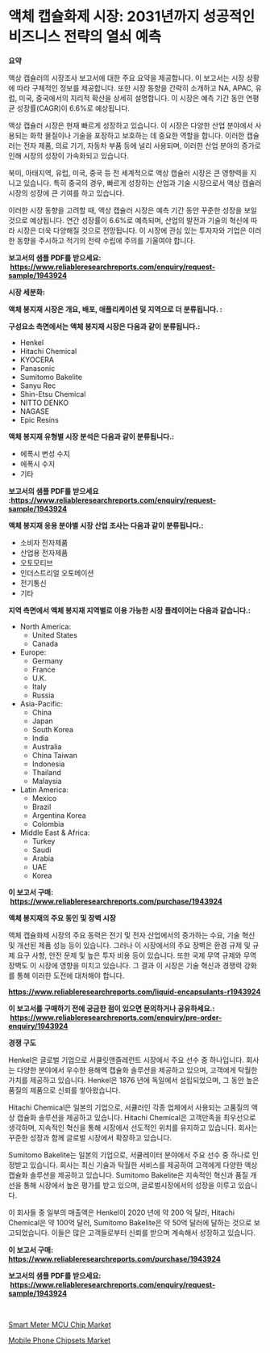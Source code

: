 <p><h1>액체 캡슐화제 시장: 2031년까지 성공적인 비즈니스 전략의 열쇠 예측</h1></p><p><strong>요약</strong></p>
<p><p>액상 캡슐러의 시장조사 보고서에 대한 주요 요약을 제공합니다. 이 보고서는 시장 상황에 따라 구체적인 정보를 제공합니다. 또한 시장 동향을 간략히 소개하고 NA, APAC, 유럽, 미국, 중국에서의 지리적 확산을 상세히 설명합니다. 이 시장은 예측 기간 동안 연평균 성장률(CAGR)이 6.6%로 예상됩니다.</p><p>액상 캡슐러 시장은 현재 빠르게 성장하고 있습니다. 이 시장은 다양한 산업 분야에서 사용되는 화학 물질이나 기술을 포장하고 보호하는 데 중요한 역할을 합니다. 이러한 캡슐러는 전자 제품, 의료 기기, 자동차 부품 등에 널리 사용되며, 이러한 산업 분야의 증가로 인해 시장의 성장이 가속화되고 있습니다.</p><p>북미, 아태지역, 유럽, 미국, 중국 등 전 세계적으로 액상 캡슐러 시장은 큰 영향력을 지니고 있습니다. 특히 중국의 경우, 빠르게 성장하는 산업과 기술 시장으로서 액상 캡슐러 시장의 성장에 큰 기여를 하고 있습니다.</p><p>이러한 시장 동향을 고려할 때, 액상 캡슐러 시장은 예측 기간 동안 꾸준한 성장을 보일 것으로 예상됩니다. 연간 성장률이 6.6%로 예측되며, 산업의 발전과 기술의 혁신에 따라 시장은 더욱 다양해질 것으로 전망됩니다. 이 시장에 관심 있는 투자자와 기업은 이러한 동향을 주시하고 적기의 전략 수립에 주의를 기울여야 합니다.</p></p>
<p><strong>보고서의 샘플 PDF를 받으세요: &nbsp;<a href="https://www.reliableresearchreports.com/enquiry/request-sample/1943924">https://www.reliableresearchreports.com/enquiry/request-sample/1943924</a></strong></p>
<p><strong>시장 세분화:</strong></p>
<p><strong> 액체 봉지재 시장은 개요, 배포, 애플리케이션 및 지역으로 더 분류됩니다. :</strong></p>
<p><strong>구성요소 측면에서는 액체 봉지재 시장은 다음과 같이 분류됩니다.:</strong></p>
<p><ul><li>Henkel</li><li>Hitachi Chemical</li><li>KYOCERA</li><li>Panasonic</li><li>Sumitomo Bakelite</li><li>Sanyu Rec</li><li>Shin-Etsu Chemical</li><li>NITTO DENKO</li><li>NAGASE</li><li>Epic Resins</li></ul></p>
<p><strong> 액체 봉지재 유형별 시장 분석은 다음과 같이 분류됩니다.:</strong></p>
<p><ul><li>에폭시 변성 수지</li><li>에폭시 수지</li><li>기타</li></ul></p>
<p><strong>보고서의 샘플 PDF를 받으세요 :<a href="https://www.reliableresearchreports.com/enquiry/request-sample/1943924">https://www.reliableresearchreports.com/enquiry/request-sample/1943924</a></strong></p>
<p><strong> 액체 봉지재 응용 분야별 시장 산업 조사는 다음과 같이 분류됩니다.:</strong></p>
<p><ul><li>소비자 전자제품</li><li>산업용 전자제품</li><li>오토모티브</li><li>인더스트리얼 오토메이션</li><li>전기통신</li><li>기타</li></ul></p>
<p><strong>지역 측면에서 액체 봉지재 지역별로 이용 가능한 시장 플레이어는 다음과 같습니다.:</strong></p>
<p><ul>
    <li>
        North America:
        <ul>
            <li>United States</li>
            <li>Canada</li>
        </ul>
    </li>
    <li>
        Europe:
        <ul>
            <li>Germany</li>
            <li>France</li>
            <li>U.K.</li>
            <li>Italy</li>
            <li>Russia</li>
        </ul>
    </li>
    <li>
        Asia-Pacific:
        <ul>
            <li>China</li>
            <li>Japan</li>
            <li>South Korea</li>
            <li>India</li>
            <li>Australia</li>
            <li>China Taiwan</li>
            <li>Indonesia</li>
            <li>Thailand</li>
            <li>Malaysia</li>
        </ul>
    </li>
    <li>
        Latin America:
        <ul>
            <li>Mexico</li>
            <li>Brazil</li>
            <li>Argentina Korea</li>
            <li>Colombia</li>
        </ul>
    </li>
    <li>
        Middle East & Africa:
        <ul>
            <li>Turkey</li>
            <li>Saudi</li>
            <li>Arabia</li>
            <li>UAE</li>
            <li>Korea</li>
        </ul>
    </li>
    </ul></p>
<p><strong>이 보고서 구매: &nbsp;<a href="https://www.reliableresearchreports.com/purchase/1943924">https://www.reliableresearchreports.com/purchase/1943924</a></strong></p>
<p><strong>액체 봉지재의 주요 동인 및 장벽 시장</strong></p>
<p><p>액체 캡슐화제 시장의 주요 동력은 전기 및 전자 산업에서의 증가하는 수요, 기술 혁신 및 개선된 제품 성능 등이 있습니다. 그러나 이 시장에서의 주요 장벽은 환경 규제 및 규제 요구 사항, 안전 문제 및 높은 투자 비용 등이 있습니다. 또한 국제 무역 규제와 무역 장벽도 이 시장에 영향을 미치고 있습니다. 그 결과 이 시장은 기술 혁신과 경쟁력 강화를 통해 이러한 도전에 대처해야 합니다.</p></p>
<p><strong><a href="https://www.reliableresearchreports.com/liquid-encapsulants-r1943924">https://www.reliableresearchreports.com/liquid-encapsulants-r1943924</a></strong></p>
<p><strong>이 보고서를 구매하기 전에 궁금한 점이 있으면 문의하거나 공유하세요.: &nbsp;<a href="https://www.reliableresearchreports.com/enquiry/pre-order-enquiry/1943924">https://www.reliableresearchreports.com/enquiry/pre-order-enquiry/1943924</a></strong></p>
<p><strong>경쟁 구도</strong></p>
<p><p>Henkel은 글로벌 기업으로 서큘릿앤즐레런트 시장에서 주요 선수 중 하나입니다. 회사는 다양한 분야에서 우수한 용해액 캡슐화 솔루션을 제공하고 있으며, 고객에게 탁월한 가치를 제공하고 있습니다. Henkel은 1876 년에 독일에서 설립되었으며, 그 동안 높은 품질의 제품으로 신뢰를 쌓아왔습니다.</p><p>Hitachi Chemical은 일본의 기업으로, 서큘러인 각종 업체에서 사용되는 고품질의 액상 캡슐화 솔루션을 제공하고 있습니다. Hitachi Chemical은 고객만족을 최우선으로 생각하며, 지속적인 혁신을 통해 시장에서 선도적인 위치를 유지하고 있습니다. 회사는 꾸준한 성장과 함께 글로벌 시장에서 확장하고 있습니다.</p><p>Sumitomo Bakelite는 일본의 기업으로, 서큘레이터 분야에서 주요 선수 중 하나로 인정받고 있습니다. 회사는 최신 기술과 탁월한 서비스를 제공하여 고객에게 다양한 액상 캡슐화 솔루션을 제공하고 있습니다. Sumitomo Bakelite은 지속적인 혁신과 품질 개선을 통해 시장에서 높은 평가를 받고 있으며, 글로벌시장에서의 성장을 이루고 있습니다.</p><p>이 회사들 중 일부의 매출액은 Henkel이 2020 년에 약 200 억 달러, Hitachi Chemical은 약 100억 달러, Sumitomo Bakelite은 약 50억 달러에 달하는 것으로 보고되었습니다. 이들은 많은 고객들로부터 신뢰를 받으며 계속해서 성장하고 있습니다.</p></p>
<p><strong>이 보고서 구매: &nbsp; <a href="https://www.reliableresearchreports.com/purchase/1943924">https://www.reliableresearchreports.com/purchase/1943924</a></strong></p>
<p><strong>보고서의 샘플 PDF를 받으세요: &nbsp;<a href="https://www.reliableresearchreports.com/enquiry/request-sample/1943924">https://www.reliableresearchreports.com/enquiry/request-sample/1943924</a></strong><strong></strong></p>
<p>&nbsp;</p>
<p><p><a href="https://scarlet-rocket-c63.notion.site/Smart-Meter-MCU-Chip-Market-Size-Market-Outlook-and-Market-Forecast-2024-to-2031-9332f61fcf9d4e8e9bfdc8d269c6e95a">Smart Meter MCU Chip Market</a></p><p><a href="https://github.com/GroverBarry/Market-Research-Report-List-4/blob/main/mobile-phone-chipsets-market.md">Mobile Phone Chipsets Market</a></p></p>